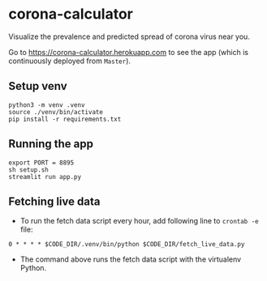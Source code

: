 # corona-calculator
Visualize the prevalence and predicted spread of corona virus near you.

Go to https://corona-calculator.herokuapp.com to see the app (which is continuously deployed from `Master`).

## Setup venv
```
python3 -m venv .venv
source ./venv/bin/activate
pip install -r requirements.txt
```

## Running the app
```
export PORT = 8895
sh setup.sh
streamlit run app.py
```

## Fetching live data
- To run the fetch data script every hour, add following line to `crontab -e` file:
```
0 * * * * $CODE_DIR/.venv/bin/python $CODE_DIR/fetch_live_data.py
```
- The command above runs the fetch data script with the virtualenv Python.
